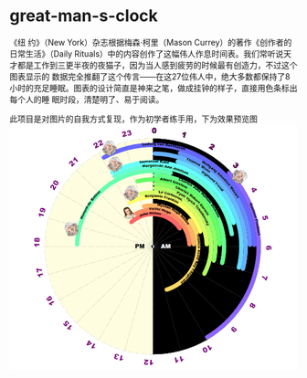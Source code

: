 # great-man-s-clock
《纽 约》（New York）杂志根据梅森·柯里（Mason Currey）的著作《创作者的日常生活》（Daily Rituals）中的内容创作了这幅伟人作息时间表。我们常听说天才都是工作到三更半夜的夜猫子，因为当人感到疲劳的时候最有创造力，不过这个图表显示的 数据完全推翻了这个传言——在这27位伟人中，绝大多数都保持了8小时的充足睡眠。图表的设计简直是神来之笔，做成挂钟的样子，直接用色条标出每个人的睡 眠时段，清楚明了、易于阅读。

此项目是对图片的自我方式复现，作为初学者练手用，下为效果预览图
![ad](https://github.com/qumingzifansile/great-man-s-clock/blob/master/finaltask.png)
